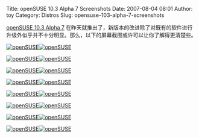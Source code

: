 Title: openSUSE 10.3 Alpha 7 Screenshots
Date: 2007-08-04 08:01
Author: toy
Category: Distros
Slug: opensuse-103-alpha-7-screenshots

[openSUSE 10.3 Alpha
7](http://linuxtoy.org/archives/opensuse-103-alpha-7-released.html)
在昨天就推出了，新版本的改进除了对既有的软件进行升级外似乎并不十分明显。那么，以下的屏幕截图或许可以让你了解得更清楚些。

[![openSUSE](http://i.linuxtoy.org/i/opensuse103a7/thumb_01.png)](http://i.linuxtoy.org/i/opensuse103a7/01.png)[![openSUSE](http://i.linuxtoy.org/i/opensuse103a7/thumb_02.png)](http://i.linuxtoy.org/i/opensuse103a7/02.png)  

[![openSUSE](http://i.linuxtoy.org/i/opensuse103a7/thumb_03.png)](http://i.linuxtoy.org/i/opensuse103a7/03.png)[![openSUSE](http://i.linuxtoy.org/i/opensuse103a7/thumb_04.png)](http://i.linuxtoy.org/i/opensuse103a7/04.png)  

[![openSUSE](http://i.linuxtoy.org/i/opensuse103a7/thumb_05.png)](http://i.linuxtoy.org/i/opensuse103a7/05.png)[![openSUSE](http://i.linuxtoy.org/i/opensuse103a7/thumb_06.png)](http://i.linuxtoy.org/i/opensuse103a7/06.png)  

[![openSUSE](http://i.linuxtoy.org/i/opensuse103a7/thumb_07.png)](http://i.linuxtoy.org/i/opensuse103a7/07.png)[![openSUSE](http://i.linuxtoy.org/i/opensuse103a7/thumb_08.png)](http://i.linuxtoy.org/i/opensuse103a7/08.png)  

[![openSUSE](http://i.linuxtoy.org/i/opensuse103a7/thumb_09.png)](http://i.linuxtoy.org/i/opensuse103a7/09.png)[![openSUSE](http://i.linuxtoy.org/i/opensuse103a7/thumb_10.png)](http://i.linuxtoy.org/i/opensuse103a7/10.png)  

[![openSUSE](http://i.linuxtoy.org/i/opensuse103a7/thumb_11.png)](http://i.linuxtoy.org/i/opensuse103a7/11.png)[![openSUSE](http://i.linuxtoy.org/i/opensuse103a7/thumb_12.png)](http://i.linuxtoy.org/i/opensuse103a7/12.png)  

[![openSUSE](http://i.linuxtoy.org/i/opensuse103a7/thumb_13.png)](http://i.linuxtoy.org/i/opensuse103a7/13.png)[![openSUSE](http://i.linuxtoy.org/i/opensuse103a7/thumb_14.png)](http://i.linuxtoy.org/i/opensuse103a7/14.png)  

[![openSUSE](http://i.linuxtoy.org/i/opensuse103a7/thumb_15.png)](http://i.linuxtoy.org/i/opensuse103a7/15.png)[![openSUSE](http://i.linuxtoy.org/i/opensuse103a7/thumb_16.png)](http://i.linuxtoy.org/i/opensuse103a7/16.png)
